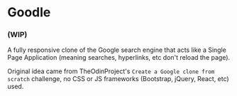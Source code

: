 # Goodle

### (WIP)

A fully responsive clone of the Google search engine that acts like a Single Page Application (meaning searches, hyperlinks, etc don't reload the page).

Original idea came from TheOdinProject's `Create a Google clone from scratch` challenge, no CSS or JS frameworks (Bootstrap, jQuery, React, etc) used.
